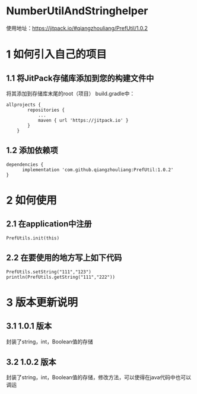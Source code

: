 # NumberUtilAndStringhelper 
使用地址：https://jitpack.io/#qiangzhouliang/PrefUtil/1.0.2
# 1 如何引入自己的项目
## 1.1 将JitPack存储库添加到您的构建文件中
将其添加到存储库末尾的root（项目） build.gradle中：
~~~
allprojects {
		repositories {
			...
			maven { url 'https://jitpack.io' }
		}
	}
~~~
## 1.2 添加依赖项
~~~
dependencies {
	  implementation 'com.github.qiangzhouliang:PrefUtil:1.0.2'
}
~~~
# 2 如何使用
## 2.1 在application中注册
~~~
PrefUtils.init(this)
~~~
## 2.2 在要使用的地方写上如下代码
~~~
PrefUtils.setString("111","123")
println(PrefUtils.getString("111","222"))
~~~
# 3 版本更新说明
## 3.1 1.0.1 版本
封装了string，int，Boolean值的存储
## 3.2 1.0.2 版本
封装了string，int，Boolean值的存储，修改方法，可以使得在java代码中也可以调运


